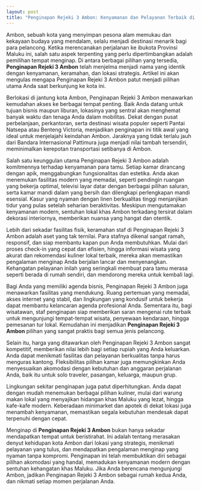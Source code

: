 ```yaml
---
layout: post
title: "Penginapan Rejeki 3 Ambon: Kenyamanan dan Pelayanan Terbaik di Jantung Kota"
---
```


Ambon, sebuah kota yang menyimpan pesona alam memukau dan kekayaan budaya yang mendalam, selalu menjadi destinasi menarik bagi para pelancong. Ketika merencanakan perjalanan ke ibukota Provinsi Maluku ini, salah satu aspek terpenting yang perlu dipertimbangkan adalah pemilihan tempat menginap. Di antara berbagai pilihan yang tersedia, **Penginapan Rejeki 3 Ambon** telah menjelma menjadi nama yang identik dengan kenyamanan, keramahan, dan lokasi strategis. Artikel ini akan mengulas mengapa Penginapan Rejeki 3 Ambon patut menjadi pilihan utama Anda saat berkunjung ke kota ini.

Berlokasi di jantung kota Ambon, Penginapan Rejeki 3 Ambon menawarkan kemudahan akses ke berbagai tempat penting. Baik Anda datang untuk tujuan bisnis maupun liburan, lokasinya yang sentral akan menghemat banyak waktu dan tenaga Anda dalam mobilitas. Dekat dengan pusat perbelanjaan, perkantoran, serta destinasi wisata populer seperti Pantai Natsepa atau Benteng Victoria, menjadikan penginapan ini titik awal yang ideal untuk menjelajahi keindahan Ambon. Jaraknya yang tidak terlalu jauh dari Bandara Internasional Pattimura juga menjadi nilai tambah tersendiri, meminimalkan kerepotan transportasi setibanya di Ambon.

Salah satu keunggulan utama Penginapan Rejeki 3 Ambon adalah komitmennya terhadap kenyamanan para tamu. Setiap kamar dirancang dengan apik, menggabungkan fungsionalitas dan estetika. Anda akan menemukan fasilitas modern yang memadai, seperti pendingin ruangan yang bekerja optimal, televisi layar datar dengan berbagai pilihan saluran, serta kamar mandi dalam yang bersih dan dilengkapi perlengkapan mandi esensial. Kasur yang nyaman dengan linen berkualitas tinggi menjanjikan tidur yang pulas setelah seharian beraktivitas. Meskipun mengutamakan kenyamanan modern, sentuhan lokal khas Ambon terkadang tersirat dalam dekorasi interiornya, memberikan nuansa yang hangat dan otentik.

Lebih dari sekadar fasilitas fisik, keramahan staf di Penginapan Rejeki 3 Ambon adalah aset yang tak ternilai. Para stafnya dikenal sangat ramah, responsif, dan siap membantu kapan pun Anda membutuhkan. Mulai dari proses check-in yang cepat dan efisien, hingga informasi wisata yang akurat dan rekomendasi kuliner lokal terbaik, mereka akan memastikan pengalaman menginap Anda berjalan lancar dan menyenangkan. Kehangatan pelayanan inilah yang seringkali membuat para tamu merasa seperti berada di rumah sendiri, dan mendorong mereka untuk kembali lagi.

Bagi Anda yang memiliki agenda bisnis, Penginapan Rejeki 3 Ambon juga menawarkan fasilitas yang mendukung. Ruang pertemuan yang memadai, akses internet yang stabil, dan lingkungan yang kondusif untuk bekerja dapat membantu kelancaran agenda profesional Anda. Sementara itu, bagi wisatawan, staf penginapan siap memberikan saran mengenai rute terbaik untuk mengunjungi tempat-tempat wisata, penyewaan kendaraan, hingga pemesanan tur lokal. Kemudahan ini menjadikan **Penginapan Rejeki 3 Ambon** pilihan yang sangat praktis bagi semua jenis pelancong.

Selain itu, harga yang ditawarkan oleh Penginapan Rejeki 3 Ambon sangat kompetitif, memberikan nilai lebih bagi setiap rupiah yang Anda keluarkan. Anda dapat menikmati fasilitas dan pelayanan berkualitas tanpa harus menguras kantong. Fleksibilitas pilihan kamar juga memungkinkan Anda menyesuaikan akomodasi dengan kebutuhan dan anggaran perjalanan Anda, baik itu untuk solo traveler, pasangan, keluarga, maupun grup.

Lingkungan sekitar penginapan juga patut diperhitungkan. Anda dapat dengan mudah menemukan berbagai pilihan kuliner, mulai dari warung makan lokal yang menyajikan hidangan khas Maluku yang lezat, hingga kafe-kafe modern. Keberadaan minimarket dan apotek di dekat lokasi juga menambah kenyamanan, memastikan segala kebutuhan mendesak dapat terpenuhi dengan cepat.

Menginap di **Penginapan Rejeki 3 Ambon** bukan hanya sekadar mendapatkan tempat untuk beristirahat. Ini adalah tentang merasakan denyut kehidupan kota Ambon dari lokasi yang strategis, menikmati pelayanan yang tulus, dan mendapatkan pengalaman menginap yang nyaman tanpa kompromi. Penginapan ini telah membuktikan diri sebagai pilihan akomodasi yang handal, memadukan kenyamanan modern dengan sentuhan kehangatan khas Maluku. Jika Anda berencana mengunjungi Ambon, jadikan Penginapan Rejeki 3 Ambon sebagai rumah kedua Anda, dan nikmati setiap momen perjalanan Anda.
